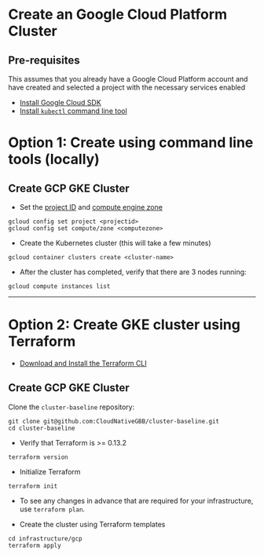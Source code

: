 # Create an Google Cloud Platform Cluster

## Pre-requisites

This assumes that you already have a Google Cloud Platform account and have created and selected a project with the necessary services enabled

* [Install Google Cloud SDK](https://cloud.google.com/sdk/docs/quickstarts)
* [Install `kubectl` command line tool](https://kubernetes.io/docs/tasks/tools/install-kubectl/)
 
# Option 1: Create using command line tools (locally)

## Create GCP GKE Cluster

* Set the [project ID](https://cloud.google.com/resource-manager/docs/creating-managing-projects#identifying_projects) and [compute engine zone](https://cloud.google.com/compute/docs/zones#available)

``` cli
gcloud config set project <projectid>
gcloud config set compute/zone <computezone>
```

* Create the Kubernetes cluster (this will take a few minutes)

``` cli
gcloud container clusters create <cluster-name>
```

* After the cluster has completed, verify that there are 3 nodes running:

``` cli
gcloud compute instances list
```

---

# Option 2: Create GKE cluster using Terraform

* [Download and Install the Terraform CLI](https://www.terraform.io/downloads.html)

## Create GCP GKE Cluster

Clone the `cluster-baseline` repository:

```cli
git clone git@github.com:CloudNativeGBB/cluster-baseline.git
cd cluster-baseline
```

* Verify that Terraform is >= 0.13.2

``` cli
terraform version
```

* Initialize Terraform

```cli
terraform init
```

* To see any changes in advance that are required for your infrastructure, use `terraform plan`.

* Create the cluster using Terraform templates

```cli
cd infrastructure/gcp
terraform apply
```
